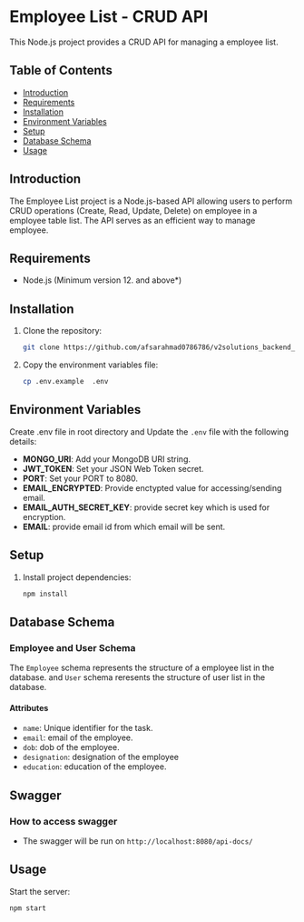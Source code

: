 # Employee List - CRUD API

This Node.js project provides a CRUD API for managing a employee  list.

## Table of Contents

- [Introduction](#introduction)
- [Requirements](#requirements)
- [Installation](#installation)
- [Environment Variables](#environment-variables)
- [Setup](#setup)
- [Database Schema](#database-schema)
- [Usage](#usage)

## Introduction

The Employee List project is a Node.js-based API allowing users to perform CRUD operations (Create, Read, Update, Delete) on employee in a employee table list. The API serves as an efficient way to manage employee.

## Requirements

- Node.js (Minimum version 12. and above*)

## Installation

1. Clone the repository:

    ```bash
    git clone https://github.com/afsarahmad0786786/v2solutions_backend_boilerplate.git
    ```

2. Copy the environment variables file:

    ```bash
    cp .env.example  .env
    ```

## Environment Variables

Create .env file in root directory and Update the `.env` file with the following details:

- **MONGO_URI**: Add your MongoDB URI string.
- **JWT_TOKEN**: Set your JSON Web Token secret.
- **PORT**: Set your PORT to 8080.
- **EMAIL_ENCRYPTED**: Provide enctypted value for accessing/sending email.
- **EMAIL_AUTH_SECRET_KEY**: provide secret key which is used for encryption.
- **EMAIL**: provide email id from which email will be sent.

## Setup

1. Install project dependencies:

    ```bash
    npm install
    ```

## Database Schema

### Employee and User Schema

The `Employee` schema represents the structure of a employee list in the database. and `User` schema reresents the structure of user list in the database.

#### Attributes

- `name`: Unique identifier for the task.
- `email`: email of the employee.
- `dob`: dob of the employee.
- `designation`: designation of the employee
- `education`: education of the employee.

## Swagger

### How to access swagger

- The swagger will be run on `http://localhost:8080/api-docs/`

## Usage

Start the server:

```bash
npm start
